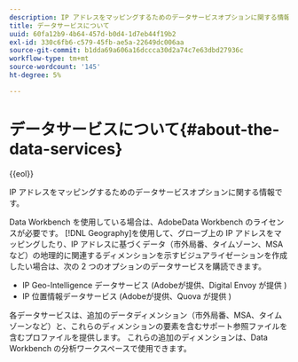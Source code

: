 ```yaml
---
description: IP アドレスをマッピングするためのデータサービスオプションに関する情報です。
title: データサービスについて
uuid: 60fa12b9-4b64-457d-b0d4-1d7eb44f19b2
exl-id: 330c6fb6-c579-45fb-ae5a-22649dc006aa
source-git-commit: b1dda69a606a16dccca30d2a74c7e63dbd27936c
workflow-type: tm+mt
source-wordcount: '145'
ht-degree: 5%

---
```


# データサービスについて{#about-the-data-services}

{{eol}}

IP アドレスをマッピングするためのデータサービスオプションに関する情報です。

Data Workbench を使用している場合は、AdobeData Workbench のライセンスが必要です。 [!DNL Geography]を使用して、グローブ上の IP アドレスをマッピングしたり、IP アドレスに基づくデータ（市外局番、タイムゾーン、MSA など）の地理的に関連するディメンションを示すビジュアライゼーションを作成したい場合は、次の 2 つのオプションのデータサービスを購読できます。

* IP Geo-Intelligence データサービス (Adobeが提供、Digital Envoy が提供 )
* IP 位置情報データサービス (Adobeが提供、Quova が提供 )

各データサービスは、追加のデータディメンション（市外局番、MSA、タイムゾーンなど）と、これらのディメンションの要素を含むサポート参照ファイルを含むプロファイルを提供します。 これらの追加のディメンションは、Data Workbench の分析ワークスペースで使用できます。
